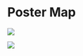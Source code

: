 # Poster Map

![](img/adventure/CoS/218-poster-barovia.webp)

![](img/adventure/CoS/219-poster-castle-ravenloft.webp)
